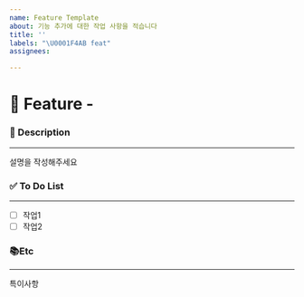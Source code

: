 ```yaml
---
name: Feature Template
about: 기능 추가에 대한 작업 사항을 적습니다
title: ''
labels: "\U0001F4AB feat"
assignees: 

---
```


# 🚀 Feature - <!--( 작업 내용 )-->
<!-- 위 작업내용 주석에 어떤 기능인지 적어주세요 -->


### 📝 Description

---
<!-- 아래에 설명을 적어주세요 -->
설명을 작성해주세요

### ✅ To Do List

---
<!-- 아래에 어떤 작업을 해야 하는지 적어주세요 -->
- [ ] 작업1
- [ ] 작업2

### 📚Etc

---
<!-- 작업 중 특이사항이 생기면 적어주세요 -->
특이사항
 

